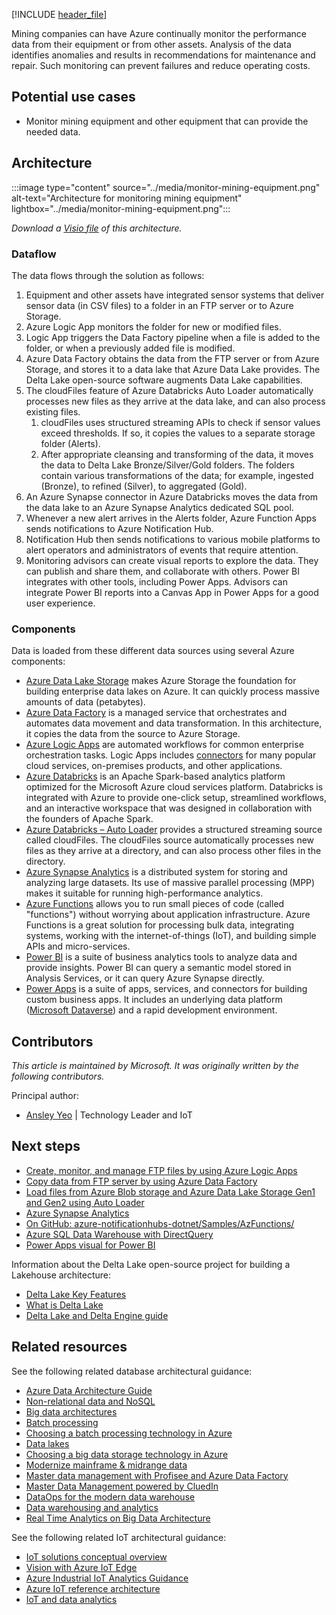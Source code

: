 [!INCLUDE [header_file](../../../includes/sol-idea-header.md)]

Mining companies can have Azure continually monitor the performance data from their equipment or from other assets. Analysis of the data identifies anomalies and results in recommendations for maintenance and repair. Such monitoring can prevent failures and reduce operating costs.

## Potential use cases

- Monitor mining equipment and other equipment that can provide the needed data.

## Architecture

:::image type="content" source="../media/monitor-mining-equipment.png" alt-text="Architecture for monitoring mining equipment" lightbox="../media/monitor-mining-equipment.png":::

*Download a [Visio file](https://arch-center.azureedge.net/US-1816419-PR-2777-monitor-mining-equipment.vsdx) of this architecture.*

### Dataflow

The data flows through the solution as follows:

1. Equipment and other assets have integrated sensor systems that deliver sensor data (in CSV files) to a folder in an FTP server or to Azure Storage.
1. Azure Logic App monitors the folder for new or modified files.
1. Logic App triggers the Data Factory pipeline when a file is added to the folder, or when a previously added file is modified.
1. Azure Data Factory obtains the data from the FTP server or from Azure Storage, and stores it to a data lake that Azure Data Lake provides. The Delta Lake open-source software augments Data Lake capabilities.
1. The cloudFiles feature of Azure Databricks Auto Loader automatically processes new files as they arrive at the data lake, and can also process existing files.
   1. cloudFiles uses structured streaming APIs to check if sensor values exceed thresholds. If so, it copies the values to a separate storage folder (Alerts).
   1. After appropriate cleansing and transforming of the data, it moves the data to Delta Lake Bronze/Silver/Gold folders. The folders contain various transformations of the data; for example, ingested (Bronze), to refined (Silver), to aggregated (Gold).
1. An Azure Synapse connector in Azure Databricks moves the data from the data lake to an Azure Synapse Analytics dedicated SQL pool.
1. Whenever a new alert arrives in the Alerts folder, Azure Function Apps sends notifications to Azure Notification Hub.
1. Notification Hub then sends notifications to various mobile platforms to alert operators and administrators of events that require attention.
1. Monitoring advisors can create visual reports to explore the data. They can publish and share them, and collaborate with others. Power BI integrates with other tools, including Power Apps. Advisors can integrate Power BI reports into a Canvas App in Power Apps for a good user experience.

### Components

Data is loaded from these different data sources using several Azure components:

- [Azure Data Lake Storage](https://azure.microsoft.com/services/storage/data-lake-storage) makes Azure Storage the foundation for building enterprise data lakes on Azure. It can quickly process massive amounts of data (petabytes).
- [Azure Data Factory](https://azure.microsoft.com/services/data-factory) is a managed service that orchestrates and automates data movement and data transformation. In this architecture, it copies the data from the source to Azure Storage.
- [Azure Logic Apps](https://azure.microsoft.com/services/logic-apps) are automated workflows for common enterprise orchestration tasks. Logic Apps includes [connectors](/connectors/) for many popular cloud services, on-premises products, and other applications.
- [Azure Databricks](https://azure.microsoft.com/services/databricks) is an Apache Spark-based analytics platform optimized for the Microsoft Azure cloud services platform. Databricks is integrated with Azure to provide one-click setup, streamlined workflows, and an interactive workspace that was designed in collaboration with the founders of Apache Spark.
- [Azure Databricks – Auto Loader](/azure/databricks/spark/latest/structured-streaming/auto-loader) provides a structured streaming source called cloudFiles. The cloudFiles source automatically processes new files as they arrive at a directory, and can also process other files in the directory.
- [Azure Synapse Analytics](https://azure.microsoft.com/services/synapse-analytics) is a distributed system for storing and analyzing large datasets. Its use of massive parallel processing (MPP) makes it suitable for running high-performance analytics.
- [Azure Functions](https://azure.microsoft.com/services/functions) allows you to run small pieces of code (called "functions") without worrying about application infrastructure. Azure Functions is a great solution for processing bulk data, integrating systems, working with the internet-of-things (IoT), and building simple APIs and micro-services.
- [Power BI](/power-bi/) is a suite of business analytics tools to analyze data and provide insights. Power BI can query a semantic model stored in Analysis Services, or it can query Azure Synapse directly.
- [Power Apps](/powerapps/powerapps-overview) is a suite of apps, services, and connectors for building custom business apps. It includes an underlying data platform ([Microsoft Dataverse](/powerapps/maker/data-platform/data-platform-intro)) and a rapid development environment.

## Contributors

*This article is maintained by Microsoft. It was originally written by the following contributors.*

Principal author:

* [Ansley Yeo](https://www.linkedin.com/in/ansleyyeo) | Technology Leader and IoT

## Next steps

- [Create, monitor, and manage FTP files by using Azure Logic Apps](/azure/connectors/connectors-create-api-ftp)
- [Copy data from FTP server by using Azure Data Factory](/azure/data-factory/connector-ftp)
- [Load files from Azure Blob storage and Azure Data Lake Storage Gen1 and Gen2 using Auto Loader](/azure/databricks/spark/latest/structured-streaming/auto-loader)
- [Azure Synapse Analytics](/azure/databricks/data/data-sources/azure/synapse-analytics)
- [On GitHub: azure-notificationhubs-dotnet/Samples/AzFunctions/
](https://github.com/Azure/azure-notificationhubs-dotnet/tree/main/Samples/AzFunctions)
- [Azure SQL Data Warehouse with DirectQuery](/power-bi/connect-data/service-azure-sql-data-warehouse-with-direct-connect)
- [Power Apps visual for Power BI](/powerapps/maker/canvas-apps/powerapps-custom-visual)

Information about the Delta Lake open-source project for building a Lakehouse architecture:

- [Delta Lake Key Features](https://delta.io)
- [What is Delta Lake](/azure/synapse-analytics/spark/apache-spark-what-is-delta-lake)
- [Delta Lake and Delta Engine guide](/azure/databricks/delta)

## Related resources

See the following related database architectural guidance:

- [Azure Data Architecture Guide](../../data-guide/index.md)
- [Non-relational data and NoSQL](../../data-guide/big-data/non-relational-data.yml)
- [Big data architectures](../../data-guide/big-data/index.yml)
- [Batch processing](../../data-guide/big-data/batch-processing.yml)
- [Choosing a batch processing technology in Azure](../../data-guide/technology-choices/batch-processing.md)
- [Data lakes](../../data-guide/scenarios/data-lake.md)
- [Choosing a big data storage technology in Azure](../../data-guide/technology-choices/data-storage.md)
- [Modernize mainframe & midrange data](../../reference-architectures/migration/modernize-mainframe-data-to-azure.yml)
- [Master data management with Profisee and Azure Data Factory](../../reference-architectures/data/profisee-master-data-management-data-factory.yml)
- [Master Data Management powered by CluedIn](../../reference-architectures/data/cluedin.yml)
- [DataOps for the modern data warehouse](../../example-scenario/data-warehouse/dataops-mdw.yml)
- [Data warehousing and analytics](../../example-scenario/data/data-warehouse.yml)
- [Real Time Analytics on Big Data Architecture](./real-time-analytics.yml)

See the following related IoT architectural guidance:

- [IoT solutions conceptual overview](../../example-scenario/data/big-data-with-iot.yml)
- [Vision with Azure IoT Edge](../../guide/iot-edge-vision/index.md)
- [Azure Industrial IoT Analytics Guidance](../../guide/iiot-guidance/iiot-architecture.yml)
- [Azure IoT reference architecture](../../reference-architectures/iot.yml)
- [IoT and data analytics](../../example-scenario/data/big-data-with-iot.yml)
